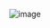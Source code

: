 ![image](https://user-images.githubusercontent.com/99621040/179438437-8295e5b8-de98-42a0-bc62-858b1151b793.png)
